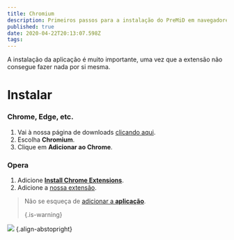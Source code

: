 ```yaml
---
title: Chromium
description: Primeiros passos para a instalação do PreMiD em navegadores baseados em Chromium
published: true
date: 2020-04-22T20:13:07.598Z
tags:
---
```


A instalação da aplicação é muito importante, uma vez que a extensão não consegue fazer nada por si mesma.

# Instalar
### Chrome, Edge, etc.
1. Vai à nossa página de downloads [clicando aqui](https://premid.app/downloads).
2. Escolha **Chromium**.
3. Clique em **Adicionar ao Chrome**.

### Opera
1. Adicione **[Install Chrome Extensions](https://addons.opera.com/pt/extensions/details/install-chrome-extensions/)**.
2. Adicione a [nossa extensão](https://premid.app/downloads).

> Não se esqueça de [adicionar a **aplicação**](/install). 
> 
> {.is-warning}

![](https://img.icons8.com/color/2x/chrome.png) {.align-abstopright}